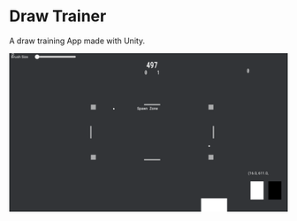 # Draw Trainer
A draw training App made with Unity. 

![Example](https://github.com/abnermtj/DrawTrainer/blob/master/Screenshots/Drawing.png)
